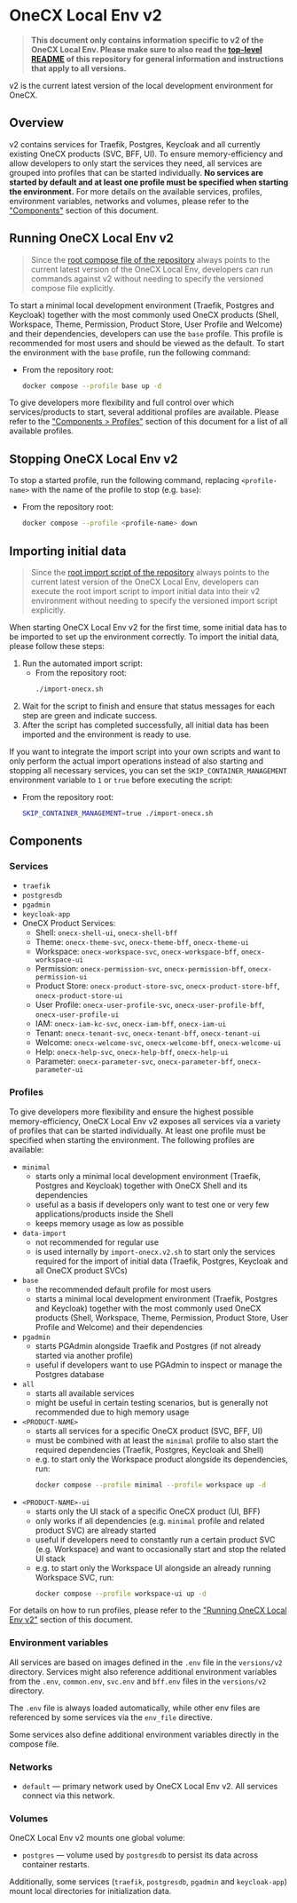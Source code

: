 # OneCX Local Env v2

> **This document only contains information specific to v2 of the OneCX Local Env. Please make sure to also read the [top-level README](../../README.md) of this repository for general information and instructions that apply to all versions.**

v2 is the current latest version of the local development environment for OneCX.

## Overview

v2 contains services for Traefik, Postgres, Keycloak and all currently existing OneCX products (SVC, BFF, UI). To ensure memory-efficiency and allow developers to only start the services they need, all services are grouped into profiles that can be started individually. **No services are started by default and at least one profile must be specified when starting the environment.** For more details on the available services, profiles, environment variables, networks and volumes, please refer to the ["Components"](#components) section of this document.

## Running OneCX Local Env v2

>Since the [root compose file of the repository](../../docker-compose.yaml) always points to the current latest version of the OneCX Local Env, developers can run commands against v2 without needing to specify the versioned compose file explicitly.

To start a minimal local development environment (Traefik, Postgres and Keycloak) together with the most commonly used OneCX products (Shell, Workspace, Theme, Permission, Product Store, User Profile and Welcome) and their dependencies, developers can use the `base` profile. This profile is recommended for most users and should be viewed as the default. To start the environment with the `base` profile, run the following command:

- From the repository root:
  ```bash
  docker compose --profile base up -d
  ```

To give developers more flexibility and full control over which services/products to start, several additional profiles are available. Please refer to the ["Components > Profiles"](#profiles) section of this document for a list of all available profiles.

## Stopping OneCX Local Env v2

To stop a started profile, run the following command, replacing `<profile-name>` with the name of the profile to stop (e.g. `base`):

- From the repository root:
  ```bash
  docker compose --profile <profile-name> down
  ```

## Importing initial data

>Since the [root import script of the repository](../../import-onecx.sh) always points to the current latest version of the OneCX Local Env, developers can execute the root import script to import initial data into their v2 environment without needing to specify the versioned import script explicitly.

When starting OneCX Local Env v2 for the first time, some initial data has to be imported to set up the environment correctly. To import the initial data, please follow these steps:

1. Run the automated import script:
   - From the repository root:
     ```bash
     ./import-onecx.sh
     ```
2. Wait for the script to finish and ensure that status messages for each step are green and indicate success.
3. After the script has completed successfully, all initial data has been imported and the environment is ready to use.

If you want to integrate the import script into your own scripts and want to only perform the actual import operations instead of also starting and stopping all necessary services, you can set the `SKIP_CONTAINER_MANAGEMENT` environment variable to `1` or `true` before executing the script:
- From the repository root:
    ```bash
    SKIP_CONTAINER_MANAGEMENT=true ./import-onecx.sh
    ```

## Components

### Services

- `traefik`
- `postgresdb`
- `pgadmin`
- `keycloak-app`
- OneCX Product Services:
  - Shell: `onecx-shell-ui`, `onecx-shell-bff`
  - Theme: `onecx-theme-svc`, `onecx-theme-bff`, `onecx-theme-ui`
  - Workspace: `onecx-workspace-svc`, `onecx-workspace-bff`, `onecx-workspace-ui`
  - Permission: `onecx-permission-svc`, `onecx-permission-bff`, `onecx-permission-ui`
  - Product Store: `onecx-product-store-svc`, `onecx-product-store-bff`, `onecx-product-store-ui`
  - User Profile: `onecx-user-profile-svc`, `onecx-user-profile-bff`, `onecx-user-profile-ui`
  - IAM: `onecx-iam-kc-svc`, `onecx-iam-bff`, `onecx-iam-ui`
  - Tenant: `onecx-tenant-svc`, `onecx-tenant-bff`, `onecx-tenant-ui`
  - Welcome: `onecx-welcome-svc`, `onecx-welcome-bff`, `onecx-welcome-ui`
  - Help: `onecx-help-svc`, `onecx-help-bff`, `onecx-help-ui`
  - Parameter: `onecx-parameter-svc`, `onecx-parameter-bff`, `onecx-parameter-ui`

### Profiles

To give developers more flexibility and ensure the highest possible memory-efficiency, OneCX Local Env v2 exposes all services via a variety of profiles that can be started individually. At least one profile must be specified when starting the environment. The following profiles are available:

- `minimal`
    - starts only a minimal local development environment (Traefik, Postgres and Keycloak) together with OneCX Shell and its dependencies
    - useful as a basis if developers only want to test one or very few applications/products inside the Shell
    - keeps memory usage as low as possible
- `data-import`
    - not recommended for regular use
    - is used internally by `import-onecx.v2.sh` to start only the services required for the import of initial data (Traefik, Postgres, Keycloak and all OneCX product SVCs)
- `base`
    - the recommended default profile for most users
    - starts a minimal local development environment (Traefik, Postgres and Keycloak) together with the most commonly used OneCX products (Shell, Workspace, Theme, Permission, Product Store, User Profile and Welcome) and their dependencies
- `pgadmin`
    - starts PGAdmin alongside Traefik and Postgres (if not already started via another profile)
    - useful if developers want to use PGAdmin to inspect or manage the Postgres database
- `all`
    - starts all available services
    - might be useful in certain testing scenarios, but is generally not recommended due to high memory usage
- `<PRODUCT-NAME>`
    - starts all services for a specific OneCX product (SVC, BFF, UI)
    - must be combined with at least the `minimal` profile to also start the required dependencies (Traefik, Postgres, Keycloak and Shell)
    - e.g. to start only the Workspace product alongside its dependencies, run:
      ```bash
      docker compose --profile minimal --profile workspace up -d
      ```
- `<PRODUCT-NAME>-ui`
    - starts only the UI stack of a specific OneCX product (UI, BFF)
    - only works if all dependencies (e.g. `minimal` profile and related product SVC) are already started
    - useful if developers need to constantly run a certain product SVC (e.g. Workspace) and want to occasionally start and stop the related UI stack
    - e.g. to start only the Workspace UI alongside an already running Workspace SVC, run:
      ```bash
      docker compose --profile workspace-ui up -d
      ```

For details on how to run profiles, please refer to the ["Running OneCX Local Env v2"](#running-onecx-local-env-v2) section of this document.

### Environment variables

All services are based on images defined in the `.env` file in the `versions/v2` directory. Services might also reference additional environment variables from the `.env`, `common.env`, `svc.env` and `bff.env` files in the `versions/v2` directory.

The `.env` file is always loaded automatically, while other env files are referenced by some services via the `env_file` directive.

Some services also define additional environment variables directly in the compose file.

### Networks

- `default` — primary network used by OneCX Local Env v2. All services connect via this network.

### Volumes

OneCX Local Env v2 mounts one global volume:

- `postgres` — volume used by `postgresdb` to persist its data across container restarts.

Additionally, some services (`traefik`, `postgresdb`, `pgadmin` and `keycloak-app`) mount local directories for initialization data.
